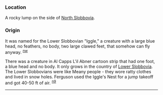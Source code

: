 
### Location

A rocky lump on the side of [North Slobbovia](North-Slobbovia).

### Origin

It was named for the Lower Slobbovian "Iggle," a creature with a large blue head, no feathers, no body, two large clawed feet, that somehow can fly anyway. <sup>[nw][]</sup>

There was a creature in Al Capps L'il Abner cartoon strip that had one foot, a blue head and no body. It only grows in the country of [Lower Slobbovia](Lower-Slobbovia). The Lower Slobbovians were like Meany people - they wore ratty clothes and lived in snow holes. Ferguson used the Iggle's Nest for a jump takeoff and got 40-50 ft of air. <sup>[n9][]</sup>


---

[nw]: Names-Walt "Meany Names by Walter Little, 1984"
[n9]: Names-2009 "Meany Names, by Brian Thompson & Emilio Marasco"
